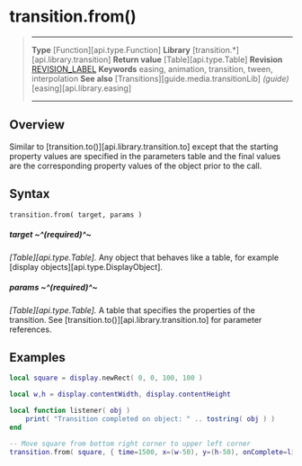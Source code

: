 # transition.from()

> --------------------- ------------------------------------------------------------------------------------------
> __Type__              [Function][api.type.Function]
> __Library__           [transition.*][api.library.transition]
> __Return value__      [Table][api.type.Table]
> __Revision__          [REVISION_LABEL](REVISION_URL)
> __Keywords__          easing, animation, transition, tween, interpolation
> __See also__			[Transitions][guide.media.transitionLib] _(guide)_
>						[easing][api.library.easing]
> --------------------- ------------------------------------------------------------------------------------------


## Overview

Similar to [transition.to()][api.library.transition.to] except that the starting property values are specified in the parameters table and the final values are the corresponding property values of the object prior to the call.

## Syntax

	transition.from( target, params )

##### target ~^(required)^~
_[Table][api.type.Table]._ Any object that behaves like a table, for example [display objects][api.type.DisplayObject].

##### params ~^(required)^~
_[Table][api.type.Table]._ A table that specifies the properties of the transition. See [transition.to()][api.library.transition.to] for parameter references.


## Examples

``````lua
local square = display.newRect( 0, 0, 100, 100 )

local w,h = display.contentWidth, display.contentHeight

local function listener( obj )
    print( "Transition completed on object: " .. tostring( obj ) )
end

-- Move square from bottom right corner to upper left corner
transition.from( square, { time=1500, x=(w-50), y=(h-50), onComplete=listener } )
``````
